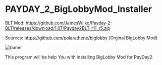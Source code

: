 # PAYDAY_2_BigLobbyMod_Installer

BLT Mod: https://github.com/JamesWilko/Payday-2-BLT/releases/download/1.07/Payday2BLT_r11_r5.zip 

Sources: https://github.com/polarathene/biglobby (Orginal BigLobby Mod)

![baner](http://images.thisisxbox.com/2015/01/Payday-2-crimewave-edition.jpg)

This program will be help You with installing BigLobby Mod for PayDay2.
